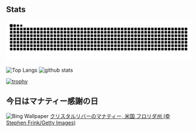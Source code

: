 ## Stats
<picture>
  <source media="(prefers-color-scheme: dark)" srcset="https://raw.githubusercontent.com/ba230t/ba230t/output/github-contribution-grid-snake-dark.svg">
  <source media="(prefers-color-scheme: light)" srcset="https://raw.githubusercontent.com/ba230t/ba230t/output/github-contribution-grid-snake.svg">
  <img alt="github contribution grid snake animation" src="https://raw.githubusercontent.com/ba230t/ba230t/output/github-contribution-grid-snake.svg">
</picture>

<p align="left">
  <img alt="Top Langs" height="150px" src="https://github-readme-stats.vercel.app/api/top-langs/?username=ba230t&layout=compact&theme=transparent" />
  <img alt="github stats" height="150px" src="https://github-readme-stats.vercel.app/api?username=ba230t&theme=transparent" />
</p>

[![trophy](https://github-profile-trophy.vercel.app/?username=ba230t&theme=transparent&column=7)](https://github.com/ryo-ma/github-profile-trophy)


<!-- Bing Wallpaper Start -->
## 今日はマナティー感謝の日
![Bing Wallpaper](https://www.bing.com/th?id=OHR.CrystalManatee_JA-JP0403735948_1920x1080.jpg&rf=LaDigue_1920x1080.jpg&pid=hp)
[クリスタルリバーのマナティー, 米国 フロリダ州 (© Stephen Frink/Getty Images)](https://www.bing.com/search?q=%E5%A4%A7%E5%9E%8B%E5%93%BA%E4%B9%B3%E9%A1%9E%E3%83%9E%E3%83%8A%E3%83%86%E3%82%A3%E3%83%BC%2c+%E3%83%95%E3%83%AD%E3%83%AA%E3%83%80%E5%B7%9E&form=hpcapt&filters=HpDate%3a%2220250325_1500%22)
<!-- Bing Wallpaper End -->
